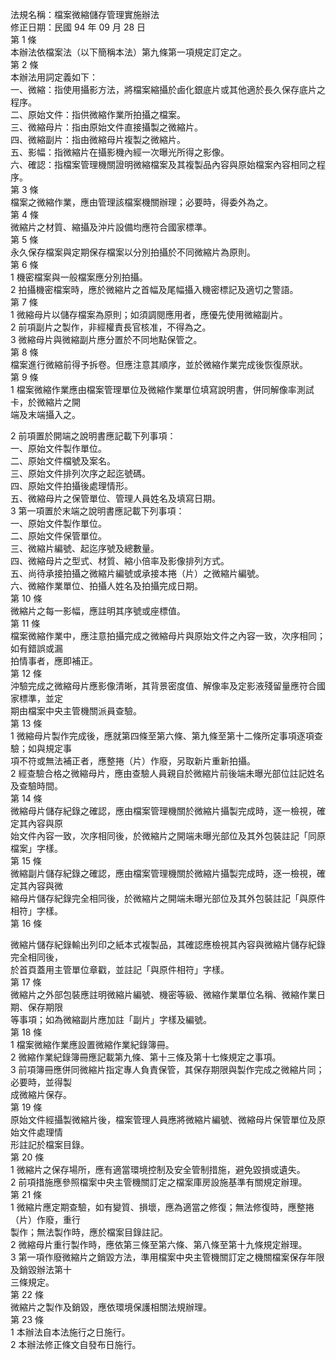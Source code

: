 法規名稱：檔案微縮儲存管理實施辦法  
修正日期：民國 94 年 09 月 28 日  
第 1 條  
本辦法依檔案法（以下簡稱本法）第九條第一項規定訂定之。  
第 2 條  
本辦法用詞定義如下：  
一、微縮：指使用攝影方法，將檔案縮攝於鹵化銀底片或其他適於長久保存底片之程序。  
二、原始文件：指供微縮作業所拍攝之檔案。  
三、微縮母片：指由原始文件直接攝製之微縮片。  
四、微縮副片：指由微縮母片複製之微縮片。  
五、影幅：指微縮片在攝影機內經一次曝光所得之影像。  
六、確認：指檔案管理機關證明微縮檔案及其複製品內容與原始檔案內容相同之程序。  
第 3 條  
檔案之微縮作業，應由管理該檔案機關辦理；必要時，得委外為之。  
第 4 條  
微縮片之材質、縮攝及沖片設備均應符合國家標準。  
第 5 條  
永久保存檔案與定期保存檔案以分別拍攝於不同微縮片為原則。  
第 6 條  
1 機密檔案與一般檔案應分別拍攝。  
2 拍攝機密檔案時，應於微縮片之首幅及尾幅攝入機密標記及適切之警語。  
第 7 條  
1 微縮母片以儲存檔案為原則；如須調閱應用者，應優先使用微縮副片。  
2 前項副片之製作，非經權責長官核准，不得為之。  
3 微縮母片與微縮副片應分置於不同地點保管之。  
第 8 條  
檔案進行微縮前得予拆卷。但應注意其順序，並於微縮作業完成後恢復原狀。  
第 9 條  
1 檔案微縮作業應由檔案管理單位及微縮作業單位填寫說明書，併同解像率測試卡，於微縮片之開  
端及末端攝入之。  


2 前項置於開端之說明書應記載下列事項：  
一、原始文件製作單位。  
二、原始文件檔號及案名。  
三、原始文件排列次序之起迄號碼。  
四、原始文件拍攝後處理情形。  
五、微縮母片之保管單位、管理人員姓名及填寫日期。  
3 第一項置於末端之說明書應記載下列事項：  
一、原始文件製作單位。  
二、原始文件保管單位。  
三、微縮片編號、起迄序號及總數量。  
四、微縮母片之型式、材質、縮小倍率及影像排列方式。  
五、尚待承接拍攝之微縮片編號或承接本捲（片）之微縮片編號。  
六、微縮作業單位、拍攝人姓名及拍攝完成日期。  
第 10 條  
微縮片之每一影幅，應註明其序號或座標值。  
第 11 條  
檔案微縮作業中，應注意拍攝完成之微縮母片與原始文件之內容一致，次序相同；如有錯誤或漏  
拍情事者，應即補正。  
第 12 條  
沖驗完成之微縮母片應影像清晰，其背景密度值、解像率及定影液殘留量應符合國家標準，並定  
期由檔案中央主管機關派員查驗。  
第 13 條  
1 微縮母片製作完成後，應就第四條至第六條、第九條至第十二條所定事項逐項查驗；如與規定事  
項不符或無法補正者，應整捲（片）作廢，另取新片重新拍攝。  
2 經查驗合格之微縮母片，應由查驗人員親自於微縮片前後端未曝光部位註記姓名及查驗時間。  
第 14 條  
微縮母片儲存紀錄之確認，應由檔案管理機關於微縮片攝製完成時，逐一檢視，確定其內容與原  
始文件內容一致，次序相同後，於微縮片之開端未曝光部位及其外包裝註記「同原檔案」字樣。  
第 15 條  
微縮副片儲存紀錄之確認，應由檔案管理機關於微縮片攝製完成時，逐一檢視，確定其內容與微  
縮母片儲存紀錄完全相同後，於微縮片之開端未曝光部位及其外包裝註記「與原件相符」字樣。  
第 16 條  


微縮片儲存紀錄輸出列印之紙本式複製品，其確認應檢視其內容與微縮片儲存紀錄完全相同後，  
於首頁蓋用主管單位章戳，並註記「與原件相符」字樣。  
第 17 條  
微縮片之外部包裝應註明微縮片編號、機密等級、微縮作業單位名稱、微縮作業日期、保存期限  
等事項；如為微縮副片應加註「副片」字樣及編號。  
第 18 條  
1 檔案微縮作業應設置微縮作業紀錄簿冊。  
2 微縮作業紀錄簿冊應記載第九條、第十三條及第十七條規定之事項。  
3 前項簿冊應併同微縮片指定專人負責保管，其保存期限與製作完成之微縮片同；必要時，並得製  
成微縮片保存。  
第 19 條  
原始文件經攝製微縮片後，檔案管理人員應將微縮片編號、微縮母片保管單位及原始文件處理情  
形註記於檔案目錄。  
第 20 條  
1 微縮片之保存場所，應有適當環境控制及安全管制措施，避免毀損或遺失。  
2 前項措施應參照檔案中央主管機關訂定之檔案庫房設施基準有關規定辦理。  
第 21 條  
1 微縮片應定期查驗，如有變質、損壞，應為適當之修復；無法修復時，應整捲（片）作廢，重行  
製作；無法製作時，應於檔案目錄註記。  
2 微縮母片重行製作時，應依第三條至第六條、第八條至第十九條規定辦理。  
3 第一項作廢微縮片之銷毀方法，準用檔案中央主管機關訂定之機關檔案保存年限及銷毀辦法第十  
三條規定。  
第 22 條  
微縮片之製作及銷毀，應依環境保護相關法規辦理。  
第 23 條  
1 本辦法自本法施行之日施行。  
2 本辦法修正條文自發布日施行。  



